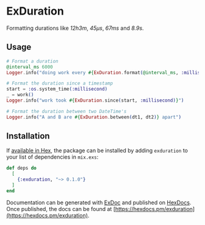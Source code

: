 # ExDuration

Formatting durations like _12h3m_, _45μs_, _67ms_ and _8.9s_.

## Usage

```elixir
# Format a duration
@interval_ms 6000
Logger.info("doing work every #{ExDuration.format(@interval_ms, :millisecond)}")

# Format the duration since a timestamp
start = :os.system_time(:millisecond)
_ = work()
Logger.info("work took #{ExDuration.since(start, :millisecond)}")

# Format the duration between two DateTime's
Logger.info("A and B are #{ExDuration.between(dt1, dt2)} apart")
```

## Installation

If [available in Hex](https://hex.pm/docs/publish), the package can be installed
by adding `exduration` to your list of dependencies in `mix.exs`:

```elixir
def deps do
  [
    {:exduration, "~> 0.1.0"}
  ]
end
```

Documentation can be generated with [ExDoc](https://github.com/elixir-lang/ex_doc)
and published on [HexDocs](https://hexdocs.pm). Once published, the docs can
be found at [https://hexdocs.pm/exduration](https://hexdocs.pm/exduration).

